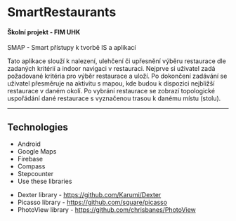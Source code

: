# SmartRestaurants
#### Školní projekt - FIM UHK
SMAP - Smart přístupy k tvorbě IS a aplikací

Tato aplikace slouží k nalezení, ulehčení či upřesnění výběru restaurace dle zadaných kritérií a indoor navigaci v restauraci. Nejprve si uživatel zadá požadované kritéria pro výběr restaurace a uloží. Po dokončení zadávání se uživatel přesměruje na aktivitu s mapou, kde budou k dispozici nejbližší restaurace v daném okolí. Po vybrání restaurace se zobrazí topologické uspořádání dané restaurace s vyznačenou trasou k danému místu (stolu).

<hr />

## Technologies
* Android
* Google Maps
* Firebase
* Compass
* Stepcounter
* Use these libraries
- Dexter library  - https://github.com/Karumi/Dexter
- Picasso library - https://github.com/square/picasso 
- PhotoView library - https://github.com/chrisbanes/PhotoView

